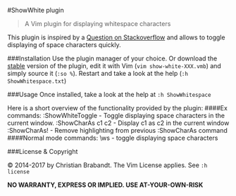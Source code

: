 #ShowWhite plugin
> A Vim plugin for displaying whitespace characters

This plugin is inspired by a  [Question on Stackoverflow](http://stackoverflow.com/questions/1675688) and allows to toggle displaying of space characters quickly.

###Installation
Use the plugin manager of your choice. Or download the [stable][] version of the plugin, edit it with Vim (`vim show-white-XXX.vmb`) and simply source it (`:so %`). Restart and take a look at the help (`:h ShowWhitespace.txt`)

[stable]: http://www.vim.org/scripts/script.php?script_id=5043

###Usage
Once installed, take a look at the help at `:h ShowWhitespace`

Here is a short overview of the functionality provided by the plugin:
####Ex commands:
    :ShowWhiteToggle   - Toggle displaying space characters in the current window.
    :ShowCharAs c1 c2  - Display c1 as c2 in the current window
    :ShowCharAs!       - Remove highlighting from previous :ShowCharAs command
####Normal mode commands:
    \ws		 - toggle displaying space characters

###License & Copyright

© 2014-2017 by Christian Brabandt. The Vim License applies. See `:h license`

__NO WARRANTY, EXPRESS OR IMPLIED.  USE AT-YOUR-OWN-RISK__
